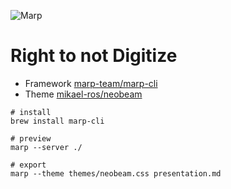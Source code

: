 ![Marp](https://img.shields.io/badge/marp--cli-4.2.2-0288d1?style=for-the-badge&logo=data:image/png;base64,iVBORw0KGgoAAAANSUhEUgAAAA4AAAAOCAYAAAAfSC3RAAAAUUlEQVQokWNgGD6AqePif3Sx9B2PMcQwNKFrTN/x+D9ejTBNyBphmnBqRNYE04isCatGdE1MHRf/o2vC0IhNE1PaXPwacWnCqxGfJoI2Dn4AAN0ZrMM1VUFvAAAAAElFTkSuQmCC)

# Right to not Digitize

* Framework [marp-team/marp-cli](https://github.com/marp-team/marp-cli)
* Theme [mikael-ros/neobeam](https://github.com/mikael-ros/neobeam)

```
# install
brew install marp-cli

# preview
marp --server ./

# export
marp --theme themes/neobeam.css presentation.md
```
